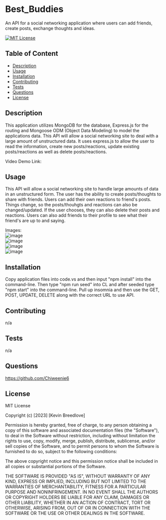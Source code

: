 # Best_Buddies
An API for a  social networking application where users can add friends, create posts, exchange thoughts and ideas.

[![MIT License](https://img.shields.io/badge/License-MIT-blue)]((https://opensource.org/licenses/MIT))

## Table of Content
  - [Description](#Description)
  - [Usage](#Usage)
  - [Installation](#Installation)
  - [Contributing](#Contributing)
  - [Tests](#Tests)
  - [Questions](#Questions)
  - [License](#License)

## Description
  This application utilizes MongoDB for the database, Express.js for the routing and Mongoose ODM (Object Data Modeling) to model the applications data. This API will allow a social networking site to deal with a large amount of unstructured data. It uses express.js to allow the user to read the information, create new posts/reactions, update existing posts/reactions as well as delete posts/reactions. 
  
  Video Demo Link:   
  


## Usage  
  This API will allow a social networking site to handle large amounts of data in an unstructured form. The user has the ability to create posts/thoughts to share with friends. Users can add their own reactions to friend's posts. Things change, so the posts/thouhgts and reactions can also be changed/updated. If the user chooses, they can also delete their posts and reactions. Users can also add friends to their profile to see what their friend's are up to and saying.
  
  Images:  
  ![image](https://user-images.githubusercontent.com/113393706/228098574-32c16c49-a974-4a44-b1b4-ad5a00325d71.png)  
  ![image](https://user-images.githubusercontent.com/113393706/228098449-25086239-5cf1-437b-ae29-30698c4b721f.png)  
  ![image](https://user-images.githubusercontent.com/113393706/228098846-17f89ebf-a586-4316-9ff8-0187c9b7631b.png)  
  ![image](https://user-images.githubusercontent.com/113393706/228097456-8f410a89-2b22-4962-b9b9-72cd9f85b8b7.png)


## Installation
  Copy application files into code.vs and then input "npm install" into the command-line. Then type "npm run seed" into CL and after seeded type "npm start" into the command-line. Pull up insomnia and then use the GET, POST, UPDATE, DELETE along with the correct URL to use API.

## Contributing
  n/a

## Tests
  n/a

## Questions
  https://github.com/Chiweenie6  

## License
  MIT License

Copyright (c) [2023] [Kevin Breedlove]

Permission is hereby granted, free of charge, to any person obtaining a copy
of this software and associated documentation files (the "Software"), to deal
in the Software without restriction, including without limitation the rights
to use, copy, modify, merge, publish, distribute, sublicense, and/or sell
copies of the Software, and to permit persons to whom the Software is
furnished to do so, subject to the following conditions:

The above copyright notice and this permission notice shall be included in all
copies or substantial portions of the Software.

THE SOFTWARE IS PROVIDED "AS IS", WITHOUT WARRANTY OF ANY KIND, EXPRESS OR
IMPLIED, INCLUDING BUT NOT LIMITED TO THE WARRANTIES OF MERCHANTABILITY,
FITNESS FOR A PARTICULAR PURPOSE AND NONINFRINGEMENT. IN NO EVENT SHALL THE
AUTHORS OR COPYRIGHT HOLDERS BE LIABLE FOR ANY CLAIM, DAMAGES OR OTHER
LIABILITY, WHETHER IN AN ACTION OF CONTRACT, TORT OR OTHERWISE, ARISING FROM,
OUT OF OR IN CONNECTION WITH THE SOFTWARE OR THE USE OR OTHER DEALINGS IN THE
SOFTWARE.
